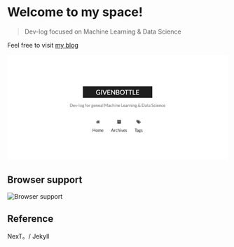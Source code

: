 # Welcome to my space!

> Dev-log focused on Machine Learning & Data Science

Feel free to visit [my blog](https://sbj6364.github.io/)

![Screenshot](./images/main.png)


## Browser support

![Browser support](http://iissnan.com/nexus/next/browser-support.png)

## Reference

NexT。/ Jekyll
